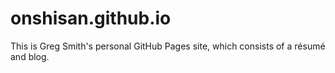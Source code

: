 # onshisan.github.io
This is Greg Smith's personal GitHub Pages site, which consists of a résumé and blog.
